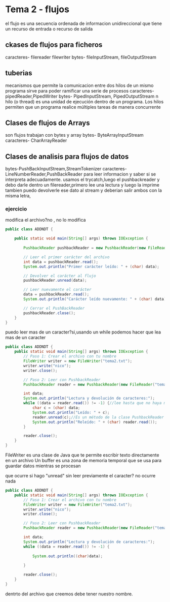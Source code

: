 # Tema 2 - flujos
el flujo es una secuencia ordenada de informacion unidireccional que tiene un recurso de entrada o recurso de salida
## ckases de flujos para ficheros
caracteres- filereader filewriter
bytes- fileInputStream, fileOutputStream
## tuberias
mecanismos que permite la comunicacion entre dos hilos de un mismo programa
sirve para poder ramificar una serie de procesos 
caracteres- pipedReader,PipedWriter
bytes- PipedInputStream, PipedOutputStream
n hilo (o thread) es una unidad de ejecución dentro de un programa. Los hilos permiten que un programa realice múltiples tareas de manera concurrente

## Clases de flujos de Arrays
son flujos trabajan con bytes y array
bytes- ByteArrayInputStream
caracteres- CharArrayReader
## Clases de analisis para flujos de datos
bytes-PushBackInputStream,StreamTokenizer
caracteres-LineNumberReader,PushBackReader
para leer informacion y saber si se interpreta adecuadamente.
usamos el trycatch,luego el pushbackreader y debo darle dentro un filereader,primero lee una lectura y luego la imprime
tambien puedo devolverle ese dato al stream y deberian salir ambos con la misma letra,
### ejercicio
modifica el archivo?no , no lo modifica
```java
public class ADDNDT {

    public static void main(String[] args) throws IOException {
        
        PushbackReader pushbackReader = new PushbackReader(new FileReader("tema2.txt"));

        // Leer el primer carácter del archivo
        int data = pushbackReader.read();
        System.out.println("Primer carácter leído: " + (char) data);

        // Devolver el carácter al flujo
        pushbackReader.unread(data);

        // Leer nuevamente el carácter
        data = pushbackReader.read();
        System.out.println("Carácter leído nuevamente: " + (char) data);

        // Cerrar el PushBackReader
        pushbackReader.close();
    }
}
```
puedo leer mas de un caracter?si,usando un while podemos hacer que lea mas de un caracter
```java
public class ADDNDT {
    public static void main(String[] args) throws IOException {
        // Paso 1: Crear el archivo con tu nombre
        FileWriter writer = new FileWriter("tema2.txt");
        writer.write("nico");
        writer.close();

        // Paso 2: Leer con PushbackReader
        PushbackReader reader = new PushbackReader(new FileReader("tema2.txt"), 4); // buffer de 4

        int data;
        System.out.println("Lectura y devolución de caracteres:");
        while ((data = reader.read()) != -1) {//lee hasta que no haya mas caracteres
            char c = (char) data;
            System.out.println("Leído: " + c);
            reader.unread(c);//Es un método de la clase PushbackReader que devuelve un carácter al flujo de lectura, como si nunca se hubiera leído.
            System.out.println("Releído: " + (char) reader.read());
        }

        reader.close();
    }
}
```
FileWriter es una clase de Java que te permite escribir texto directamente en un archivo
Un buffer es una zona de memoria temporal que se usa para guardar datos mientras se procesan

que ocurre si hago "unread" sin leer previamente el caracter? no ocurre nada 
```java 
public class ADDNDT {
    public static void main(String[] args) throws IOException {
        // Paso 1: Crear el archivo con tu nombre
        FileWriter writer = new FileWriter("tema2.txt");
        writer.write("nico");
        writer.close();

        // Paso 2: Leer con PushbackReader
        PushbackReader reader = new PushbackReader(new FileReader("tema2.txt"), 4); // buffer de 4

        int data;
        System.out.println("Lectura y devolución de caracteres:");
        while ((data = reader.read()) != -1) {
            
            System.out.println((char)data);
           
        }

        reader.close();
    }
}
```
dentrto del archivo que creemos debe tener nuestro nombre.